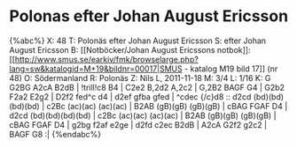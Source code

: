 # Polonas efter Johan August Ericsson

{%abc%}
X: 48
T: Polonäs efter Johan August Ericsson
S: efter Johan August Ericsson
B: [[Notböcker/Johan August Ericssons notbok]]: [[http://www.smus.se/earkiv/fmk/browselarge.php?lang=sw&katalogid=M+19&bildnr=00017|SMUS - katalog M19 bild 17]] (nr 48)
O: Södermanland
R: Polonäs
Z: Nils L, 2011-11-18
M: 3/4
L: 1/16
K: G
G2BG A2cA B2dB | !trill!c8 B4 | C2e2 B,2d2 A,2c2 | G,2B2 BAGF G4 |
G2b2 F2a2 E2g2 | D2f2 fed^c d4 | d2ef gfba gfed | ^cdec {/c}d8 ::
d2cd (bd)(bd)(bd)(bd) | c2Bc (ac)(ac) (ac)(ac) | B2AB (gB)(gB) (gB)(gB) | cBAG FGAF D4 |
d2cd (bd)(bd)(bd)(bd) | c2Bc (ac)(ac) (ac)(ac) | B2AB (gB)(gB) (gB)(gB) | cBAG FGAF D4 |
g2bg f2af e2ge | d2fd c2ec B2dB | A2cA G2f2 g2c2 | BAGF G8 :|
{%endabc%}
